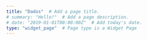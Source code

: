 ```yaml
---
title: "Dados"  # Add a page title.
# summary: "Hello!"  # Add a page description.
# date: "2019-01-01T00:00:00Z"  # Add today's date.
type: "widget_page"  # Page type is a Widget Page
---
```

  
